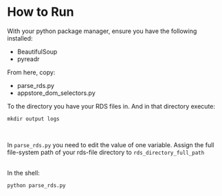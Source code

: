 # How to Run
With your python package manager, ensure you have the following installed:
* BeautifulSoup
* pyreadr

From here, copy:
* parse_rds.py
* appstore_dom_selectors.py

To the directory you have your RDS files in. And in that directory execute: 

`mkdir output logs`

<br>

In `parse_rds.py` you need to edit the value of one variable. Assign the full file-system path of your rds-file
 directory to `rds_directory_full_path`
 
<br>
 In the shell:
 
 `python parse_rds.py`